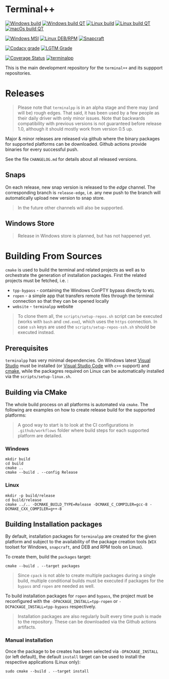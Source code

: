 # Terminal++

[![Windows build](https://img.shields.io/github/workflow/status/terminalpp/tpp/windows-build?logo=windows&logoColor=white&style=flat-square&label=native)](https://github.com/terminalpp/tpp/actions?query=workflow%3Awindows-build)
[![Windows build QT](https://img.shields.io/github/workflow/status/terminalpp/tpp/windows-build-qt?logo=windows&logoColor=white&style=flat-square&label=qt)](https://github.com/terminalpp/tpp/actions?query=workflow%3Awindows-build-qt)
[![Linux build](https://img.shields.io/github/workflow/status/terminalpp/tpp/linux-build?logo=linux&logoColor=white&style=flat-square&label=native)](https://github.com/terminalpp/tpp/actions?query=workflow%3Alinux-build)
[![Linux build QT](https://img.shields.io/github/workflow/status/terminalpp/tpp/linux-build-qt?logo=linux&logoColor=white&style=flat-square&label=qt)](https://github.com/terminalpp/tpp/actions?query=workflow%3Alinux-build-qt)
[![macOs build QT](https://img.shields.io/github/workflow/status/terminalpp/tpp/macos-build-qt?logo=apple&logoColor=white&style=flat-square&label=qt)](https://github.com/terminalpp/tpp/actions?query=workflow%3Amacos-build-qt)

[![Windows MSI](https://img.shields.io/github/workflow/status/terminalpp/tpp/windows-packages?label=msi&logo=windows&logoColor=white&style=flat-square)](https://github.com/terminalpp/tpp/actions?query=workflow%3Awindows-packages)
[![Linux DEB/RPM](https://img.shields.io/github/workflow/status/terminalpp/tpp/linux-packages?label=deb%2Frpm&logo=linux&logoColor=white&style=flat-square)](https://github.com/terminalpp/tpp/actions?query=workflow%3Alinux-packages)
[![Snapcraft](https://img.shields.io/github/workflow/status/terminalpp/tpp/snapcraft-build?label=snap&logo=snapcraft&logoColor=white&style=flat-square)](https://github.com/terminalpp/tpp/actions?query=workflow%3Asnapcraft-build)

[![Codacy grade](https://img.shields.io/codacy/grade/fd4f07b095634b9d90bbb9edb11fc12c?logo=codacy&style=flat-square)](https://app.codacy.com/manual/zduka/tpp)
[![LGTM Grade](https://img.shields.io/lgtm/grade/cpp/github/terminalpp/tpp?logo=LGTM&style=flat-square)](https://lgtm.com/projects/g/terminalpp/tpp?mode=list)


[![Coverage Status](https://coveralls.io/repos/github/terminalpp/tpp/badge.svg?branch=master)](https://coveralls.io/github/terminalpp/tpp?branch=master)
[![terminalpp](https://snapcraft.io//terminalpp/badge.svg)](https://snapcraft.io/terminalpp)

This is the main development repository for the `terminal++` and its suppport repositories. 

# Releases

> Please note that `terminalpp` is in an  alpha stage and there may (and will be) rough edges. That said, it has been used by a few people as their daily driver with only minor issues. Note that backwards compatibility with previous versions is not guaranteed before release 1.0, although it should mostly work from version 0.5 up.

Major & minor releases are released via github where the binary packages for supported platforms can be downloaded. Github actions provide binaries for every successful push.

See the file `CHANGELOG.md` for details about all released versions. 

## Snaps

On each release, new snap version is released to the *edge* channel. The corresponding branch is `release-edge`, i.e. any new push to the branch will automatically upload new version to snap store.

> In the future other channels will also be supported. 

## Windows Store

> Release in Windows store is planned, but has not happened yet.

# Building From Sources

`cmake` is used to build the terminal and related projects as well as to orchestrate the generation of installation packages. First the related projects must be fetched, i.e. :

- `tpp-bypass` - containing the Windows ConPTY bypass directly to `WSL`
- `ropen` - a simple app that transfers remote files through the terminal connection so that they can be opened locally
- `website` - `terminalpp` website

> To clone them all, the `scripts/setup-repos.sh` script can be executed (works with `bash` and `cmd.exe`), which uses the `https` connection. In case `ssh` keys are used the `scripts/setup-repos-ssh.sh` should be executed instead.

## Prerequisites

`terminalpp` has very minimal dependencies. On Windows latest [Visual Studio](https://visualstudio.microsoft.com) must be installed (or [Visual Studio Code](https://code.microsoft.com) with `c++` support) and [cmake](https://cmake.org), while the packagres required on Linux can be automatically installed via the `scripts/setup-linux.sh`.

## Building via CMake

The whole build process on all platforms is automated via `cmake`. The following are examples on how to create release build for the supported platforms:

> A good way to start is to look at the CI configurations in `.github/workflows` folder where build steps for each supported platform are detailed. 

### Windows

    mkdir build
    cd build
    cmake .. 
    cmake --build . --config Release

### Linux

    mkdir -p build/release
    cd build/release
    cmake ../.. -DCMAKE_BUILD_TYPE=Release -DCMAKE_C_COMPILER=gcc-8 -DCMAKE_CXX_COMPILER=g++-8

## Building Installation packages

By default, installation packages for `terminalpp` are created for the given platform and subject to the availability of the package creation tools (`WIX` toolset for Windows, `snapcraft`, and DEB and RPM tools on Linux).

To create them, build the `packages` target:

    cmake --build . --target packages

> Since `cpack` is not able to create multiple packages during a single build, multiple conditional builds must be executed if packages for the `bypass` and `ropen` are needed as well. 

To build installation packages for `ropen` and `bypass`, the project must be reconfigured with the `-DPACKAGE_INSTALL=tpp-ropen` or `-DCPACKAGE_INSTALL=tpp-bypass` respectively. 

> Installation packages are also regularly built every time push is made to the repository. These can be downloaded via the Github actions artifacts.

### Manual installation

Once the package to be creates has been selected via `-DPACKAGE_INSTALL` (or left default), the default `install` target can be used to install the respective applications (Linux only):

    sudo cmake --build . --target install

